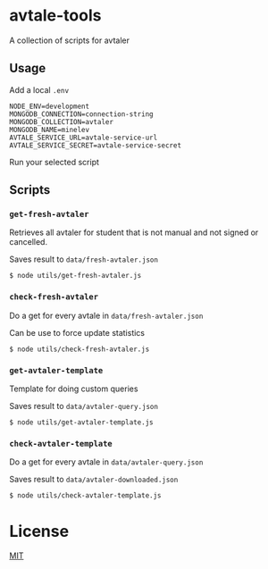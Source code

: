 # avtale-tools

A collection of scripts for avtaler

## Usage

Add a local `.env`

```
NODE_ENV=development
MONGODB_CONNECTION=connection-string
MONGODB_COLLECTION=avtaler
MONGODB_NAME=minelev
AVTALE_SERVICE_URL=avtale-service-url
AVTALE_SERVICE_SECRET=avtale-service-secret
```

Run your selected script

## Scripts

### `get-fresh-avtaler`

Retrieves all avtaler for student that is not manual and not signed or cancelled.

Saves result to `data/fresh-avtaler.json`

```
$ node utils/get-fresh-avtaler.js
```

### `check-fresh-avtaler`

Do a get for every avtale in `data/fresh-avtaler.json`

Can be use to force update statistics

```
$ node utils/check-fresh-avtaler.js
```

### `get-avtaler-template`

Template for doing custom queries

Saves result to `data/avtaler-query.json`

```
$ node utils/get-avtaler-template.js
```

### `check-avtaler-template`

Do a get for every avtale in `data/avtaler-query.json`

Saves result to `data/avtaler-downloaded.json`

```
$ node utils/check-avtaler-template.js
```

# License

[MIT](LICENSE)
